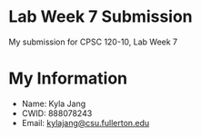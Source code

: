 # Lab Week 7 Submission

My submission for CPSC 120-10, Lab Week 7

# My Information

* Name: Kyla Jang
* CWID: 888078243
* Email: kylajang@csu.fullerton.edu
